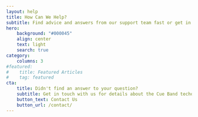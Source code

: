 ```yaml
---
layout: help
title: How Can We Help?
subtitle: Find advice and answers from our support team fast or get in touch
hero:
    background: "#000045"
    align: center
    text: light
    search: true
category:
    columns: 3
#featured:
#    title: Featured Articles
#    tag: featured
cta:
    title: Didn't find an answer to your question?
    subtitle: Get in touch with us for details about the Cue Band techology and studies
    button_text: Contact Us   
    button_url: /contact/      
---
```

